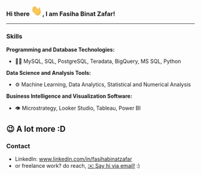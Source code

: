 ### Hi there <img src="https://github.com/fasihabinatzafar/fasihabinatzafar/blob/main/wave.gif" width="30px">, I am Fasiha Binat Zafar!
---
### Skills
**Programming and Database Technologies:**
- 👨‍💻 MySQL, SQL, PostgreSQL, Teradata, BigQuery, MS SQL, Python

**Data Science and Analysis Tools:**
- ⚙️ Machine Learning, Data Analytics, Statistical and Numerical Analysis
  
**Business Intelligence and Visualization Software:**
- 👁️ Microstrategy, Looker Studio, Tableau, Power BI

😉 **A lot more :D**
---
### Contact

- LinkedIn: www.linkedin.com/in/fasihabinatzafar
- or freelance work? do reach, [✉️ Say hi via email!](fasihabinatzafar@gmail.com) :)








<!--
**fasihabinatzafar/fasihabinatzafar** is a ✨ _special_ ✨ repository because its `README.md` (this file) appears on your GitHub profile.

Here are some ideas to get you started:

- 🔭 I’m currently working on ...
- 🌱 I’m currently learning ...
- 👯 I’m looking to collaborate on ...
- 🤔 I’m looking for help with ...
- 💬 Ask me about ...
- 📫 How to reach me: ...
- 😄 Pronouns: ...
- ⚡ Fun fact: ...
-->
